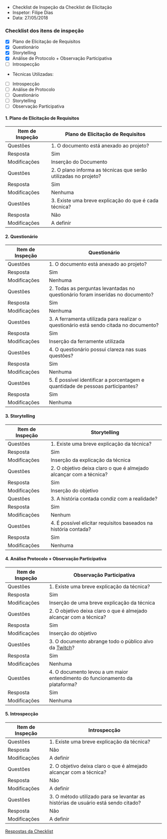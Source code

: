 * Checklist de Inspeção da Checklist de Elicitação
* Inspetor: Filipe Dias
* Data: 27/05/2018

### Checklist dos itens de inspeção

- [X] Plano de Elicitação de Requisitos
- [X] Questionário
- [X] Storytelling
- [X] Análise de Protocolo + Observação Participativa
- [ ] Introspecção

* Técnicas Utilizadas:
- [ ] Introspecção
- [ ] Análise de Protocolo
- [ ] Questionário
- [ ] Storytelling
- [ ] Observação Participativa

#### 1. Plano de Elicitação de Requisitos
|Item de Inspeção|Plano de Elicitação de Requisitos|
|------|-------|
Questões|1. O documento está anexado ao projeto?|
Resposta|Sim|
Modificações|Inserção do Documento|
Questões|2. O plano informa as técnicas que serão utilizadas no projeto?|
Resposta|Sim|	
Modificações|Nenhuma|
Questões|3. Existe uma breve explicação do que é cada técnica?
Resposta|Não|
Modificações|A definir|

#### 2. Questionário
|Item de Inspeção|Questionário|
|------|-------|
Questões|1. O documento está anexado ao projeto?|
Resposta|Sim|
Modificações|Nenhuma|
Questões|2. Todas as perguntas levantadas no questionário foram inseridas no documento?|
Resposta|Sim|
Modificações|Nenhuma|
Questões|3. A ferramenta utilizada para realizar o questionário está sendo citada no documento?
Resposta|Sim|
Modificações|Inserção da ferramente utilizada|
Questões|4. O questionário possui clareza nas suas questões?|
Resposta|Sim|
Modificações|Nenhuma|
Questões|5. É possível identificar a porcentagem e quantidade de pessoas participantes?|
Resposta|Sim|
Modificações|Nenhuma|

#### 3. Storytelling
|Item de Inspeção|Storytelling|
|------|-------|
Questões|1. Existe uma breve explicação da técnica?|
Resposta|Sim|
Modificações|Inserção da explicação da técnica|
Questões|2. O objetivo deixa claro o que é almejado alcançar com a técnica?|
Resposta|Sim|
Modificações|Inserção do objetivo|
Questões|3. A história contada condiz com a realidade?
Resposta|Sim|
Modificações|Nenhum|
Questões|4. É possível elicitar requisitos baseados na história contada?|
Resposta|Sim|
Modificações|Nenhuma|

#### 4. Análise Protocolo + Observação Participativa
|Item de Inspeção|Observação Participativa|
|------|-------|
Questões|1. Existe uma breve explicação da técnica?|
Resposta|Sim|
Modificações|Inserção de uma breve explicação da técnica|
Questões|2. O objetivo deixa claro o que é almejado alcançar com a técnica?|
Resposta|Sim|
Modificações|Inserção do objetivo|
Questões|3. O documento abrange todo o público alvo da [Twitch](https://github.com/gabrielziegler3/Requisitos-2018-1/wiki/Twitch)?
Resposta|Sim|
Modificações|Nenhuma|
Questões|4. O documento levou a um maior entendimento do funcionamento da plataforma?|
Resposta|Sim|
Modificações|Nenhuma|


#### 5. Introspecção
|Item de Inspeção|Introspecção|
|------|-------|
Questões|1. Existe uma breve explicação da técnica?
Resposta|Não|
Modificações|A definir|
Questões|2. O objetivo deixa claro o que é almejado alcançar com a técnica?|
Resposta|Não|
Modificações|A definir|
Questões|3. O método utilizado para se levantar as histórias de usuário está sendo citado?|
Resposta|Não|
Modificações|A definir|

[Respostas da Checklist](https://github.com/gabrielziegler3/Requisitos-2018-1/wiki/Respostas-Checklist-Elicita%C3%A7%C3%A3o)
